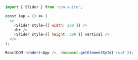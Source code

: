 <!--start-code-->

```js
import { Slider } from 'cen-suite';

const App = () => (
  <>
    <Slider style={{ width: 200 }} />
    <hr />
    <Slider style={{ height: 200 }} vertical />
  </>
);

ReactDOM.render(<App />, document.getElementById('root'));
```

<!--end-code-->
